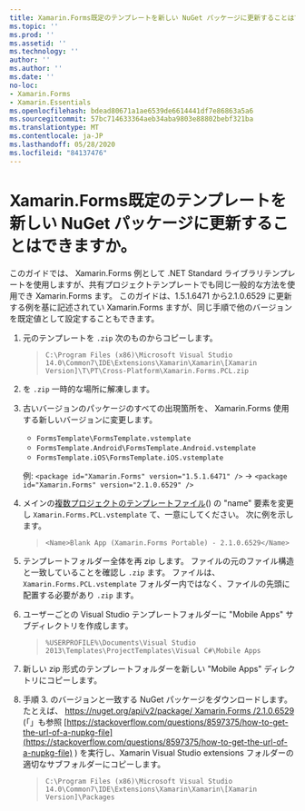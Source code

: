 ```yaml
---
title: Xamarin.Forms既定のテンプレートを新しい NuGet パッケージに更新することはできますか。
ms.topic: ''
ms.prod: ''
ms.assetid: ''
ms.technology: ''
author: ''
ms.author: ''
ms.date: ''
no-loc:
- Xamarin.Forms
- Xamarin.Essentials
ms.openlocfilehash: bdead80671a1ae6539de6614441df7e86863a5a6
ms.sourcegitcommit: 57bc714633364aeb34aba9803e88802bebf321ba
ms.translationtype: MT
ms.contentlocale: ja-JP
ms.lasthandoff: 05/28/2020
ms.locfileid: "84137476"
---
```

# <a name="can-i-update-the-xamarinforms-default-template-to-a-newer-nuget-package"></a>Xamarin.Forms既定のテンプレートを新しい NuGet パッケージに更新することはできますか。

このガイドでは、 Xamarin.Forms 例として .NET Standard ライブラリテンプレートを使用しますが、共有プロジェクトテンプレートでも同じ一般的な方法を使用でき Xamarin.Forms ます。 このガイドは、1.5.1.6471 から2.1.0.6529 に更新する例を基に記述されてい Xamarin.Forms ますが、同じ手順で他のバージョンを既定値として設定することもできます。

1. 元のテンプレートを `.zip` 次のものからコピーします。

    > `C:\Program Files (x86)\Microsoft Visual Studio 14.0\Common7\IDE\Extensions\Xamarin\Xamarin\[Xamarin Version]\T\PT\Cross-Platform\Xamarin.Forms.PCL.zip`

2. を `.zip` 一時的な場所に解凍します。

3. 古いバージョンのパッケージのすべての出現箇所を、 Xamarin.Forms 使用する新しいバージョンに変更します。
    * `FormsTemplate\FormsTemplate.vstemplate`
    * `FormsTemplate.Android\FormsTemplate.Android.vstemplate`
    * `FormsTemplate.iOS\FormsTemplate.iOS.vstemplate`

    例: `<package id="Xamarin.Forms" version="1.5.1.6471" />` -> `<package id="Xamarin.Forms" version="2.1.0.6529" />`

4. メインの[複数プロジェクトのテンプレートファイル](https://msdn.microsoft.com/library/ms185308.aspx)() の "name" 要素を変更し `Xamarin.Forms.PCL.vstemplate` て、一意にしてください。 次に例を示します。

    > `<Name>Blank App (Xamarin.Forms Portable) - 2.1.0.6529</Name>`

5. テンプレートフォルダー全体を再 zip します。 ファイルの元のファイル構造と一致していることを確認し `.zip` ます。 ファイルは、 `Xamarin.Forms.PCL.vstemplate` フォルダー内ではなく、ファイルの先頭に配置する必要があり `.zip` ます。

6. ユーザーごとの Visual Studio テンプレートフォルダーに "Mobile Apps" サブディレクトリを作成します。
    > `%USERPROFILE%\Documents\Visual Studio 2013\Templates\ProjectTemplates\Visual C#\Mobile Apps`

7. 新しい zip 形式のテンプレートフォルダーを新しい "Mobile Apps" ディレクトリにコピーします。

8. 手順 3. のバージョンと一致する NuGet パッケージをダウンロードします。 たとえば、 [ https://nuget.org/api/v2/package/ Xamarin.Forms /2.1.0.6529](https://nuget.org/api/v2/package/Xamarin.Forms/2.1.0.6529) (「」も参照 [https://stackoverflow.com/questions/8597375/how-to-get-the-url-of-a-nupkg-file](https://stackoverflow.com/questions/8597375/how-to-get-the-url-of-a-nupkg-file) ) を実行し、Xamarin Visual Studio extensions フォルダーの適切なサブフォルダーにコピーします。
    > `C:\Program Files (x86)\Microsoft Visual Studio 14.0\Common7\IDE\Extensions\Xamarin\Xamarin\[Xamarin Version]\Packages`
